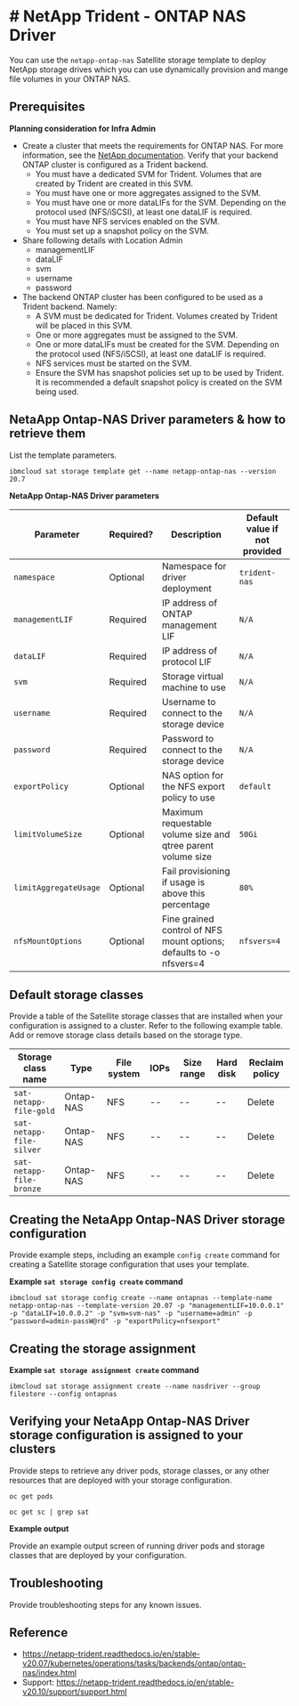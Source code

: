 # # NetApp Trident - ONTAP NAS Driver

You can use the `netapp-ontap-nas` Satellite storage template to deploy NetApp storage drives which you can use dynamically provision and mange file volumes in your ONTAP NAS.

## Prerequisites

**Planning consideration for Infra Admin**
* Create a cluster that meets the requirements for ONTAP NAS. For more information, see the [NetApp documentation](https://netapp-trident.readthedocs.io/en/stable-v20.07/support/requirements.html). Verify that your backend ONTAP cluster is configured as a Trident backend.
   * You must have a dedicated SVM for Trident. Volumes that are created by Trident are created in this SVM.
   * You must have one or more aggregates assigned to the SVM.
   * You must have one or more dataLIFs for the SVM. Depending on the protocol used (NFS/iSCSI), at least one dataLIF is required.
   * You must have NFS services enabled on the SVM.
   * You must set up a snapshot policy on the SVM.
* Share following details with Location Admin
   - managementLIF
   - dataLIF
   - svm
   - username
   - password
* The backend ONTAP cluster has been configured to be used as a Trident backend. Namely:
   * A SVM must be dedicated for Trident. Volumes created by Trident will be placed in this SVM.
   * One or more aggregates must be assigned to the SVM.
   * One or more dataLIFs must be created for the SVM. Depending on the protocol used (NFS/iSCSI), at least one dataLIF is required.
   * NFS services must be started on the SVM.
   * Ensure the SVM has snapshot policies set up to be used by Trident. It is recommended a default snapshot policy is created on the SVM being used.

## NetaApp Ontap-NAS Driver parameters & how to retrieve them

List the template parameters.
```
ibmcloud sat storage template get --name netapp-ontap-nas --version 20.7
```

**NetaApp Ontap-NAS Driver parameters**

| Parameter | Required? | Description | Default value if not provided |
| --- | --- | --- | --- |
| `namespace` | Optional | Namespace for driver deployment | `trident-nas` |
| `managementLIF` | Required | IP address of ONTAP management LIF | `N/A` |
| `dataLIF` | Required | IP address of protocol LIF | `N/A` |
| `svm` | Required | Storage virtual machine to use | `N/A` |
| `username` | Required | Username to connect to the storage device | `N/A` |
| `password` | Required | Password to connect to the storage device | `N/A` |
| `exportPolicy` | Optional | NAS option for the NFS export policy to use | `default` |
| `limitVolumeSize` | Optional | Maximum requestable volume size and qtree parent volume size | `50Gi` |
| `limitAggregateUsage` | Optional | Fail provisioning if usage is above this percentage | `80%` |
| `nfsMountOptions` | Optional | Fine grained control of NFS mount options; defaults to -o nfsvers=4 | `nfsvers=4` |


## Default storage classes

Provide a table of the Satellite storage classes that are installed when your configuration is assigned to a cluster. Refer to the following example table. Add or remove storage class details based on the storage type.

| Storage class name | Type | File system | IOPs | Size range | Hard disk | Reclaim policy |
| --- | --- | --- | --- | --- | --- | --- |
| `sat-netapp-file-gold` | Ontap-NAS | NFS | -- | -- | -- | Delete |
| `sat-netapp-file-silver` | Ontap-NAS | NFS | -- | -- | -- | Delete |
| `sat-netapp-file-bronze` | Ontap-NAS | NFS | -- | -- | -- | Delete | 


## Creating the NetaApp Ontap-NAS Driver storage configuration

Provide example steps, including an example `config create` command for creating a Satellite storage configuration that uses your template.

**Example `sat storage config create` command**

```
ibmcloud sat storage config create --name ontapnas --template-name netapp-ontap-nas --template-version 20.07 -p "managementLIF=10.0.0.1" -p "dataLIF=10.0.0.2" -p "svm=svm-nas" -p "username=admin" -p "password=admin-passW@rd" -p "exportPolicy=nfsexport"
```

## Creating the storage assignment

**Example `sat storage assignment create` command**

```
ibmcloud sat storage assignment create --name nasdriver --group filestore --config ontapnas
```

## Verifying your NetaApp Ontap-NAS Driver storage configuration is assigned to your clusters

Provide steps to retrieve any driver pods, storage classes, or any other resources that are deployed with your storage configuration.

```
oc get pods 
```

```
oc get sc | grep sat
```


**Example output**

Provide an example output screen of running driver pods and storage classes that are deployed by your configuration.


## Troubleshooting

Provide troubleshooting steps for any known issues.


## Reference

- https://netapp-trident.readthedocs.io/en/stable-v20.07/kubernetes/operations/tasks/backends/ontap/ontap-nas/index.html
- Support: https://netapp-trident.readthedocs.io/en/stable-v20.10/support/support.html
